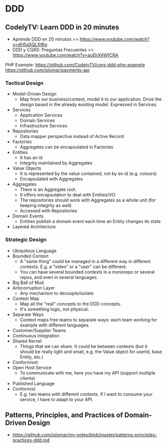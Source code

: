 # DDD

## CodelyTV: Learn DDD in 20 minutes
* Aprende DDD en 20 minutos >> https://www.youtube.com/watch?v=dH5aSQLXtKg
* DDD y CQRS: Preguntas Frecuentes >> https://www.youtube.com/watch?v=auEhX4WfCRA

PHP Example: https://github.com/CodelyTV/cqrs-ddd-php-example
https://github.com/islomar/payments-api

### Tactical Design
* Model-Driven Design
  - Map from our business/context, model it to our application. Drive the design based in the already existing model. Expressed in Services.
* Services
    - Application Services
    - Domain Services
    - Infrastructure Services
* Repositories
    - Data mapper perspective instead of Active Record
* Factories
    - Aggregates can be encapsulated in Factories
* Entities
    - It has an id
    - Integrity maintained by Aggregates
* Value Objects
    - It is represented by the value contained, not by an id (e.g. colours)
    - Encapsulated with Aggregates
* Aggregates
    - There is an Aggregate root.
    - It offers encapsulation to deal with Entities/VO
    - The repositories should work with Aggregates as a whole unit (for keeping integrity as well)
    - Accessed with Repositories
* Domain Events
    - Entities publish a domain event each time an Entity changes its state
* Layered Architecture 

### Strategic Design
* Ubiquitous Language
* Bounded Context
    - A "same thing" could be managed in a different way in different contexts. E.g. a "video" or a "user" can be different.
    - You can have several bounded contexts in a monorepo or several repos, and even in several languages.
* Big Ball of Mud
* Anticorruption Layer
    - Any mechanism to decouple/isolate
* Context Map
    - Map all the "real" concepts to the DDD concepts.
    - It's something logic, not physical.
* Separate Ways
    - Context maps free teams to separate ways: each team working for example with different languages.
* Customer/Supplier Teams
* Continuous Integration
* Shared Kernel
    - Things that we can share. It could be between contexts (but it should be really light and small, e.g. the Value object for userId, base Entity, etc.)
* Conformisst
* Open Host Service
    - To communicate with me, here you have my API (support multiple clients)
* Published Language
* Conformist
    - E.g. two teams with different contexts. If I want to consume your service, I have to adapt to your API.


## Patterns, Principles, and Practices of Domain-Driven Design
* https://github.com/islomar/my-notes/blob/master/patterns-principles-practices-ddd.md
